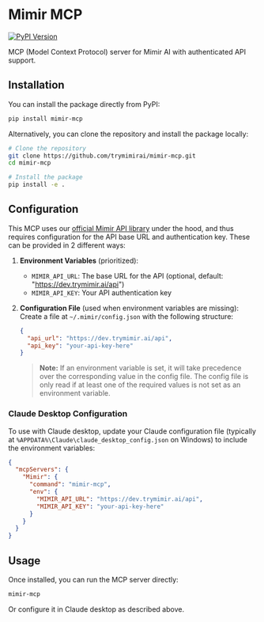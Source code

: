 # Mimir MCP

[![PyPI Version](https://img.shields.io/pypi/v/mimir-mcp?style=for-the-badge&color=%230094FF)](https://pypi.org/project/mimir-mcp/)

MCP (Model Context Protocol) server for Mimir AI with authenticated API support.

## Installation

You can install the package directly from PyPI:

```bash
pip install mimir-mcp
```

Alternatively, you can clone the repository and install the package locally:

```bash
# Clone the repository
git clone https://github.com/trymimirai/mimir-mcp.git
cd mimir-mcp

# Install the package
pip install -e .
```

## Configuration

This MCP uses our [official Mimir API library](https://github.com/trymimirai/mimir-api) under the hood, and thus requires configuration for the API base URL and authentication key. These can be provided in 2 different ways:

1. **Environment Variables** (prioritized):

   - `MIMIR_API_URL`: The base URL for the API (optional, default: "https://dev.trymimir.ai/api")
   - `MIMIR_API_KEY`: Your API authentication key

2. **Configuration File** (used when environment variables are missing):
   Create a file at `~/.mimir/config.json` with the following structure:

   ```json
   {
     "api_url": "https://dev.trymimir.ai/api",
     "api_key": "your-api-key-here"
   }
   ```

   > **Note:** If an environment variable is set, it will take precedence over the corresponding value in the config file. The config file is only read if at least one of the required values is not set as an environment variable.

### Claude Desktop Configuration

To use with Claude desktop, update your Claude configuration file (typically at `%APPDATA%\Claude\claude_desktop_config.json` on Windows) to include the environment variables:

```json
{
  "mcpServers": {
    "Mimir": {
      "command": "mimir-mcp",
      "env": {
        "MIMIR_API_URL": "https://dev.trymimir.ai/api",
        "MIMIR_API_KEY": "your-api-key-here"
      }
    }
  }
}
```

## Usage

Once installed, you can run the MCP server directly:

```bash
mimir-mcp
```

Or configure it in Claude desktop as described above.
